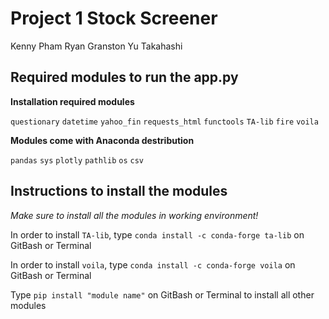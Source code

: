 # Project 1 Stock Screener
Kenny Pham
Ryan Granston
Yu Takahashi


## Required modules to run the app.py
**Installation required modules**

`questionary`
`datetime`
`yahoo_fin`
`requests_html`
`functools`
`TA-lib`
`fire`
`voila`

**Modules come with Anaconda destribution**

`pandas`
`sys`
`plotly`
`pathlib`
`os`
`csv`

## Instructions to install the modules
*Make sure to install all the modules in working environment!*

In order to install `TA-lib`, type `conda install -c conda-forge ta-lib` on GitBash or Terminal

In order to install `voila`, type `conda install -c conda-forge voila` on GitBash or Terminal

Type `pip install "module name"` on GitBash or Terminal to install all other modules
